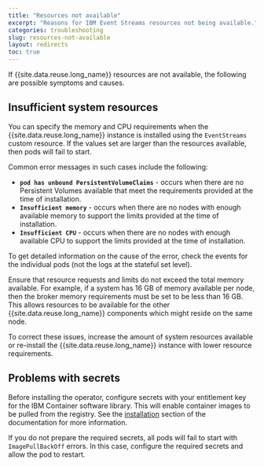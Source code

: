 ```yaml
---
title: "Resources not available"
excerpt: "Reasons for IBM Event Streams resources not being available."
categories: troubleshooting
slug: resources-not-available
layout: redirects
toc: true
---
```


If {{site.data.reuse.long_name}} resources are not available, the following are possible symptoms and causes.


## Insufficient system resources

You can specify the memory and CPU requirements when the {{site.data.reuse.long_name}} instance is installed using the `EventStreams` custom resource. If the values set are larger than the resources available, then pods will fail to start.

Common error messages in such cases include the following:
- **`pod has unbound PersistentVolumeClaims`** - occurs when there are no Persistent Volumes available that meet the requirements provided at the time of installation.
- **`Insufficient memory`** - occurs when there are no nodes with enough available memory to support the limits provided at the time of installation.
- **`Insufficient CPU`** - occurs when there are no nodes with enough available CPU to support the limits provided at the time of installation.

To get detailed information on the cause of the error, check the events for the individual pods (not the logs at the stateful set level).

Ensure that resource requests and limits do not exceed the total memory available. For example, if a system has 16 GB of memory available per node, then the broker memory requirements must be set to be less than 16 GB. This allows resources to be available for the other {{site.data.reuse.long_name}} components which might reside on the same node.

To correct these issues, increase the amount of system resources available or re-install the {{site.data.reuse.long_name}} instance with lower resource requirements.

## Problems with secrets

Before installing the operator, configure secrets with your entitlement key for the IBM Container software library. This will enable container images to be pulled from the registry. See the [installation](../../installing/installing/#creating-an-image-pull-secret) section of the documentation for more information.

If you do not prepare the required secrets, all pods will fail to start with `ImagePullBackOff` errors. In this case, configure the required secrets and allow the pod to restart.
